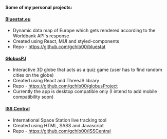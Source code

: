 **Some of my personal projects:**

#### [Bluestat.eu](https://bluestat.eu/) 
- Dynamic data map of Europe which gets rendered according to the Worldbank API's response
- Created using React, MUI and styled-components
- Repo - https://github.com/gchib00/bluestat

#### [GlobusPJ](https://gchib00.github.io/globusProject/)
- Interactive 3D globe that acts as a quiz game (user has to find random cities on the globe)
- Created using React and ThreeJS library
- Repo - https://github.com/gchib00/globusProject
- Currently the app is desktop compatible only (I intend to add mobile compatibility soon)

#### [ISS Central](https://gchib00.github.io/ISSCentral/) 
- International Space Station live tracking tool
- Created using HTML, SASS and Javascript
- Repo - https://github.com/gchib00/ISSCentral
